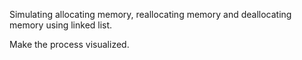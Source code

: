 Simulating allocating memory, reallocating memory and deallocating memory using linked list. 

Make the process visualized. 
